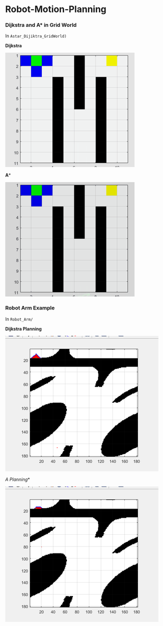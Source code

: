 # Robot-Motion-Planning
### Dijkstra and A* in Grid World
In `Astar_Dijiktra_GridWorld)`  

**Dijkstra**

![Dijkstra Grid World Gif](Astar_Dijiktra_GridWorld/Dijkstra.gif)

**A***

![Astar Grid World Gif](Astar_Dijiktra_GridWorld/AStar.gif)

### Robot Arm Example

In `Robot_Arm/`

**Dijkstra Planning**

![Dijkstra Grid World Gif](Robot_Arm/DijkstraRobot.gif)  

**A* Planning**

![Astar Grid World Gif](Robot_Arm/AStarRobot.gif)